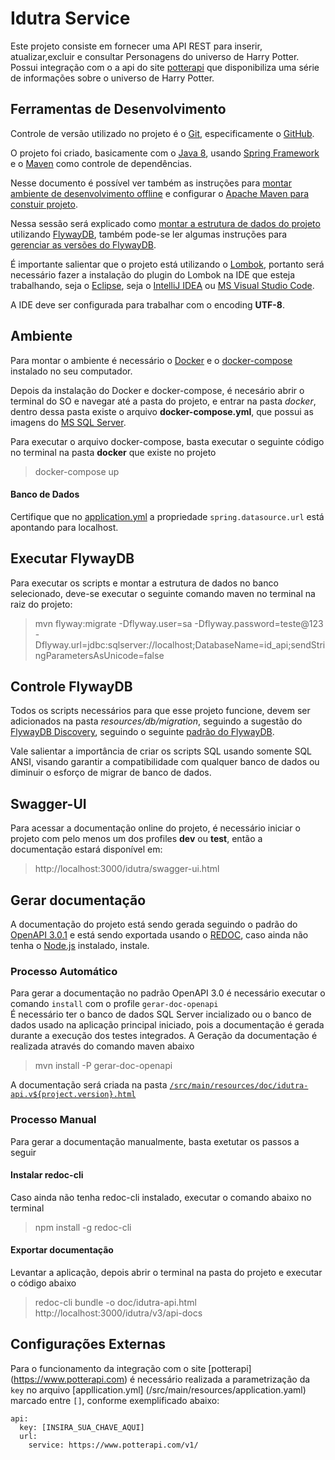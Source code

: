 # Idutra Service
Este projeto consiste em fornecer uma API REST para inserir, atualizar,excluir e consultar Personagens do universo de Harry Potter.
Possui integração com o a api do site [potterapi](https://www.potterapi.com) que disponibiliza uma série de informações sobre o universo de Harry Potter.

## Ferramentas de Desenvolvimento
Controle de versão utilizado no projeto é o [Git](https://git-scm.com/), especificamente o 
[GitHub](https://github.com/idutra/hp-challenge).

O projeto foi criado, basicamente com o [Java 8](https://www.oracle.com/java/technologies/java8.html), usando 
[Spring Framework](https://spring.io/projects/spring-framework) e o [Maven](https://maven.apache.org/) como controle de 
dependências.

Nesse documento é possível ver também as instruções para [montar ambiente de desenvolvimento offline](#ambiente-de-desenvolvimento-offline) 
e configurar o [Apache Maven para constuir projeto](#configurar-apache-maven).

Nessa sessão será explicado como [montar a estrutura de dados do projeto](#executar-flywaydb) utilizando [FlywayDB](https://flywaydb.org/), 
também pode-se ler algumas instruções para [gerenciar as versões do FlywayDB](#controle-flywaydb).

É importante salientar que o projeto está utilizando o [Lombok](https://projectlombok.org), portanto será necessário 
fazer a instalação do plugin do Lombok na IDE que esteja trabalhando, seja o [Eclipse](https://projectlombok.org/setup/eclipse), 
seja o [IntelliJ IDEA](https://projectlombok.org/setup/intellij) ou [MS Visual Studio Code](https://projectlombok.org/setup/vscode).

A IDE deve ser configurada para trabalhar com o encoding **UTF-8**.

## Ambiente
Para montar o ambiente é necessário o [Docker](https://www.docker.com) e o 
[docker-compose](https://docs.docker.com/compose) instalado no seu computador.

Depois da instalação do Docker e docker-compose, é necesário abrir o terminal do SO e navegar até a pasta do projeto, e 
entrar na pasta _docker_, dentro dessa pasta existe o arquivo __docker-compose.yml__, que possui as imagens do 
[MS SQL Server](https://www.microsoft.com/en-us/sql-server/sql-server-2019).

Para executar o arquivo docker-compose, basta executar o seguinte código no terminal na pasta __docker__ que existe no 
projeto
> docker-compose up

#### Banco de Dados
Certifique que no [application.yml](src/resources/application.yml) a propriedade `spring.datasource.url` 
está apontando para localhost.

## Executar FlywayDB
Para executar os scripts e montar a estrutura de dados no banco selecionado, deve-se executar o seguinte comando maven no 
terminal na raiz do projeto:
> mvn flyway:migrate -Dflyway.user=sa -Dflyway.password=teste@123 -Dflyway.url=jdbc:sqlserver://localhost;DatabaseName=id_api;sendStringParametersAsUnicode=false

## Controle FlywayDB
Todos os scripts necessários para que esse projeto funcione, devem ser adicionados na pasta _resources/db/migration_, 
seguindo a sugestão do [FlywayDB Discovery](https://flywaydb.org/documentation/migrations#discovery), seguindo o seguinte 
[padrão do FlywayDB](https://flywaydb.org/documentation/migrations#naming).

Vale salientar a importância de criar os scripts SQL usando somente SQL ANSI, visando garantir a compatibilidade com 
qualquer banco de dados ou diminuir o esforço de migrar de banco de dados.

## Swagger-UI
Para acessar a documentação online do projeto, é necessário iniciar o projeto com pelo menos um dos profiles **dev** ou **test**, 
então a documentação estará disponível em:
> http://localhost:3000/idutra/swagger-ui.html

## Gerar documentação
A documentação do projeto está sendo gerada seguindo o padrão do [OpenAPI 3.0.1](https://github.com/OAI/OpenAPI-Specification/blob/master/versions/3.0.1.md) e 
está sendo exportada usando o [REDOC](https://github.com/Redocly/redoc/README.md), caso ainda não tenha o 
[Node.js](https://nodejs.org) instalado, instale.

### Processo Automático
Para gerar a documentação no padrão OpenAPI 3.0 é necessário executar o comando `install` com o profile `gerar-doc-openapi`  
É necessário ter o banco de dados SQL Server incializado ou o banco de dados usado na aplicação principal iniciado, pois a documentação é gerada durante a execução dos testes integrados.
A Geração da documentação é realizada através do comando maven abaixo
> mvn install -P gerar-doc-openapi

A documentação será criada na pasta [`/src/main/resources/doc/idutra-api.v${project.version}.html`](src/main/resources/doc/)

### Processo Manual
Para gerar a documentação manualmente, basta exetutar os passos a seguir

#### Instalar redoc-cli
Caso ainda não tenha redoc-cli instalado, executar o comando abaixo no terminal
> npm install -g redoc-cli

#### Exportar documentação
Levantar a aplicação, depois abrir o terminal na pasta do projeto e executar o código abaixo
>  redoc-cli bundle -o doc/idutra-api.html http://localhost:3000/idutra/v3/api-docs

## Configurações Externas
Para o funcionamento da integração com o site [potterapi] (https://www.potterapi.com) é necessário realizada a parametrização da `key`
no arquivo [appllication.yml] (/src/main/resources/application.yaml) marcado entre `[]`, conforme exemplificado abaixo:
```
api:
  key: [INSIRA_SUA_CHAVE_AQUI]
  url:
    service: https://www.potterapi.com/v1/
```